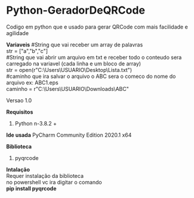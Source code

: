 # Python-GeradorDeQRCode
Codigo em python que e usado para gerar QRCode com mais facilidade e agilidade

<b>Variaveis</b>
#String que vai receber um array de palavras<br>
str = ["a","b","c"] <br>
#String que vai abrir um arquivo em txt e receber todo o conteudo sera carregado na variavel (cada linha e um bloco de array)<br>
str = open(r"C:\Users\USUARIO\Desktop\Lista.txt") <br>
 #caminho que ira salvar o arquivo o ABC sera o comeco do nome do arquivo ex: ABC1.eps <br>
caminho = r"C:\Users\USUARIO\Downloads\ABC"<br>



Versao 1.0

<b>Requisitos</b>
<ol>
 <li>Python n-3.8.2 +</li>
</ol>

<b>Ide usada</b>
PyCharm Community Edition 2020.1 x64

<b>Biblioteca</b>
<ol>
 <li>pyqrcode</li>
</ol>


<b>Intalação</b><br>
Requer instalação da biblioteca<br>
no powershell vc ira digitar o comando <br>
<b>pip install pyqrcode<b>

